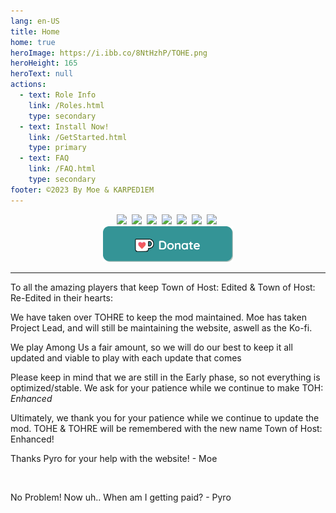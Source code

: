 ```yaml
---
lang: en-US
title: Home
home: true
heroImage: https://i.ibb.co/8NtHzhP/TOHE.png
heroHeight: 165
heroText: null
actions:
  - text: Role Info
    link: /Roles.html
    type: secondary
  - text: Install Now!
    link: /GetStarted.html
    type: primary
  - text: FAQ
    link: /FAQ.html
    type: secondary
footer: ©2023 By Moe & KARPED1EM
---
```


<p align="center">
<a href="https://www.reddit.com/r/TOHE/" target="_blank"><img src="https://img.shields.io/badge/Reddit%20-%231DA1F2.svg?&style=for-the-badge&logo=reddit&logoColor=white&color=ff4404"/></a>&nbsp;
<a href="https://twitter.com/TOHEnhanced" target="_blank"><img src="https://img.shields.io/badge/Twitter%20-%231DA1F2.svg?&style=for-the-badge&logo=twitter&logoColor=white&color=1DA1F2"/></a>&nbsp;
<a href="https://discord.gg/tohe" target="_blank"><img src="https://img.shields.io/badge/Discord%20-%231DA1F2.svg?&style=for-the-badge&logo=discord&logoColor=white&color=5662f6"/></a>&nbsp;
<a href="https://github.com/0xDrMoe/TownofHost-Enhanced" target="_blank"><img src="https://img.shields.io/badge/Github%20-%231DA1F2.svg?&style=for-the-badge&logo=github&logoColor=white&color=181717"/></a>&nbsp;
<a href="https://www.youtube.com/@TOHEnhanced" target="_blank"><img src="https://img.shields.io/badge/YouTube%20-%231DA1F2.svg?&style=for-the-badge&logo=youtube&logoColor=white&color=FF0000"/></a>&nbsp;
<a href="https://www.tiktok.com/@TOHEnhanced" target="_blank"><img src="https://img.shields.io/badge/TikTok%20-%231DA1F2.svg?&style=for-the-badge&logo=tiktok&logoColor=white&color=000000"/></a>&nbsp;
<a href="https://www.instagram.com/tohenhanced/" target="_blank"><img src="https://img.shields.io/badge/Instagram-E4405F?style=for-the-badge&logo=instagram&logoColor=white&color=F56040"/></a>&nbsp;<br>
<a href='https://ko-fi.com/TOHEN' target='_blank'><img height='35' style='border:0px;height:57px;' src='./images/Donate.png' border='0' alt="" /></a>
</p>

---

<p>To all the amazing players that keep Town of Host: Edited & Town of Host: Re-Edited in their hearts:</p>
<p>We have taken over TOHRE to keep the mod maintained. Moe has taken Project Lead, and will still be maintaining the website, aswell as the Ko-fi.</p>
<p>We play Among Us a fair amount, so we will do our best to keep it all updated and viable to play with
each update that comes</p>
<p>Please keep in mind that we are still in the Early phase, so not everything is optimized/stable.
We ask for your patience while we continue to make TOH: <i>Enhanced</i></p>
<p>Ultimately, we thank you for your patience while we continue to update the mod. TOHE & TOHRE will be remembered with the new name Town of Host: Enhanced!</p>
<p>Thanks Pyro for your help with the website! - Moe</p><br>
<p>No Problem! Now uh.. When am I getting paid? - Pyro</p>
